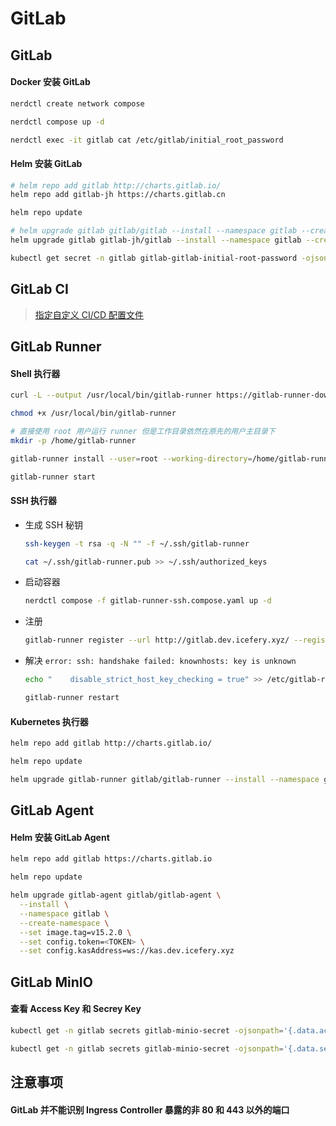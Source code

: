 # GitLab

## GitLab

#### Docker 安装 GitLab

```bash
nerdctl create network compose

nerdctl compose up -d

nerdctl exec -it gitlab cat /etc/gitlab/initial_root_password
```

#### Helm 安装 GitLab

```bash
# helm repo add gitlab http://charts.gitlab.io/
helm repo add gitlab-jh https://charts.gitlab.cn

helm repo update

# helm upgrade gitlab gitlab/gitlab --install --namespace gitlab --create-namespace --values gitlab.yaml --version 6.3.2
helm upgrade gitlab gitlab-jh/gitlab --install --namespace gitlab --create-namespace --values gitlab.yaml --version 6.3.2

kubectl get secret -n gitlab gitlab-gitlab-initial-root-password -ojsonpath='{.data.password}' | base64 --decode ; echo
```

## GitLab CI

> [指定自定义 CI/CD 配置文件](https://docs.gitlab.cn/jh/ci/pipelines/settings.html#指定自定义-cicd-配置文件)

## GitLab Runner

#### Shell 执行器

```bash
curl -L --output /usr/local/bin/gitlab-runner https://gitlab-runner-downloads.s3.amazonaws.com/latest/binaries/gitlab-runner-linux-amd64

chmod +x /usr/local/bin/gitlab-runner

# 直接使用 root 用户运行 runner 但是工作目录依然在原先的用户主目录下
mkdir -p /home/gitlab-runner

gitlab-runner install --user=root --working-directory=/home/gitlab-runner

gitlab-runner start
```

#### SSH 执行器

-   生成 SSH 秘钥

    ```bash
    ssh-keygen -t rsa -q -N "" -f ~/.ssh/gitlab-runner

    cat ~/.ssh/gitlab-runner.pub >> ~/.ssh/authorized_keys
    ```

-   启动容器

    ```bash
    nerdctl compose -f gitlab-runner-ssh.compose.yaml up -d
    ```

-   注册

    ```bash
    gitlab-runner register --url http://gitlab.dev.icefery.xyz/ --registration-token <TOKEN>
    ```

-   解决 `error: ssh: handshake failed: knownhosts: key is unknown`

    ```bash
    echo "    disable_strict_host_key_checking = true" >> /etc/gitlab-runner/config.toml

    gitlab-runner restart
    ```

#### Kubernetes 执行器

```bash
helm repo add gitlab http://charts.gitlab.io/

helm repo update

helm upgrade gitlab-runner gitlab/gitlab-runner --install --namespace gitlab --create-namespace --values gitlab-runner.yaml --version 0.43.1
```

## GitLab Agent

#### Helm 安装 GitLab Agent

```bash
helm repo add gitlab https://charts.gitlab.io

helm repo update

helm upgrade gitlab-agent gitlab/gitlab-agent \
  --install \
  --namespace gitlab \
  --create-namespace \
  --set image.tag=v15.2.0 \
  --set config.token=<TOKEN> \
  --set config.kasAddress=ws://kas.dev.icefery.xyz
```

## GitLab MinIO

#### 查看 Access Key 和 Secrey Key

```bash
kubectl get -n gitlab secrets gitlab-minio-secret -ojsonpath='{.data.accesskey}' | base64 --decode

kubectl get -n gitlab secrets gitlab-minio-secret -ojsonpath='{.data.secretkey}' | base64 --decode
```

## 注意事项

#### GitLab 并不能识别 Ingress Controller 暴露的非 80 和 443 以外的端口
